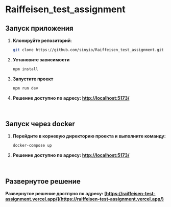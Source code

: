 # Raiffeisen_test_assignment

## Запуск приложения

1. **Клонируйте репозиторий**:

   ```bash
   git clone https://github.com/sinyio/Raiffeisen_test_assignment.git
   ```

2. **Установите зависимости**

   ```bash
   npm install
   ```

3. **Запустите проект**

   ```bash
   npm run dev
   ```
4. **Решение доступно по адресу: [http://localhost:5173/](http://localhost:5173/)**

&nbsp;

## Запуск через docker

1. **Перейдите в корневую директорию проекта и выполните команду:**

   ```bash
   docker-compose up
   ```
   
2. **Решение доступно по адресу: [http://localhost:5173/](http://localhost:5173/)**

&nbsp;

## Развернутое решение

**Развернутое решение достпуно по адресу: [https://raiffeisen-test-assignment.vercel.app/](https://raiffeisen-test-assignment.vercel.app/)**

